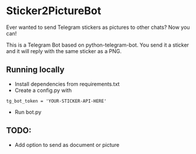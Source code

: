 # Sticker2PictureBot

Ever wanted to send Telegram stickers as pictures to other chats? Now you can!

This is a Telegram Bot based on python-telegram-bot. You send it a sticker and it will reply with the same sticker as a PNG.


## Running locally

- Install dependencies from requirements.txt
- Create a config.py with 

<pre><code>tg_bot_token = 'YOUR-STICKER-API-HERE'</code></pre>

- Run bot.py


## TODO:

- Add option to send as document or picture 
